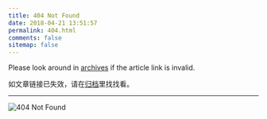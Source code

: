 ```yaml
---
title: 404 Not Found
date: 2018-04-21 13:51:57
permalink: 404.html
comments: false
sitemap: false
---
```


Please look around in [archives](/archives/) if the article link is invalid.

如文章链接已失效，请在[归档](/archives/)里找找看。

---

![404 Not Found](/images/sakamoto/asleep.gif "404 Not Found")
